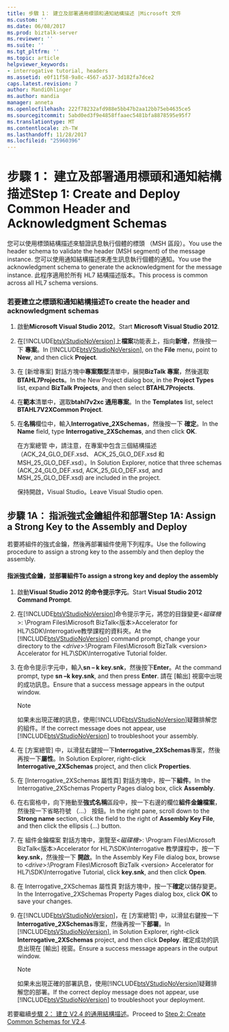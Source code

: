 ```yaml
---
title: 步驟 1： 建立及部署通用標頭和通知結構描述 |Microsoft 文件
ms.custom: ''
ms.date: 06/08/2017
ms.prod: biztalk-server
ms.reviewer: ''
ms.suite: ''
ms.tgt_pltfrm: ''
ms.topic: article
helpviewer_keywords:
- interrogative tutorial, headers
ms.assetid: e0f11f58-9a8c-4567-a537-3d182fa7dce2
caps.latest.revision: 7
author: MandiOhlinger
ms.author: mandia
manager: anneta
ms.openlocfilehash: 222f78232afd988e5bb47b2aa12bb75eb4635ce5
ms.sourcegitcommit: 5abd0ed3f9e4858ffaaec5481bfa8878595e95f7
ms.translationtype: MT
ms.contentlocale: zh-TW
ms.lasthandoff: 11/28/2017
ms.locfileid: "25960396"
---
```

# <a name="step-1-create-and-deploy-common-header-and-acknowledgment-schemas"></a><span data-ttu-id="cf374-102">步驟 1： 建立及部署通用標頭和通知結構描述</span><span class="sxs-lookup"><span data-stu-id="cf374-102">Step 1: Create and Deploy Common Header and Acknowledgment Schemas</span></span>
<span data-ttu-id="cf374-103">您可以使用標頭結構描述來驗證訊息執行個體的標頭 （MSH 區段）。</span><span class="sxs-lookup"><span data-stu-id="cf374-103">You use the header schema to validate the header (MSH segment) of the message instance.</span></span> <span data-ttu-id="cf374-104">您可以使用通知結構描述來產生訊息執行個體的通知。</span><span class="sxs-lookup"><span data-stu-id="cf374-104">You use the acknowledgment schema to generate the acknowledgment for the message instance.</span></span> <span data-ttu-id="cf374-105">此程序適用於所有 HL7 結構描述版本。</span><span class="sxs-lookup"><span data-stu-id="cf374-105">This process is common across all HL7 schema versions.</span></span>  
  
### <a name="to-create-the-header-and-acknowledgment-schemas"></a><span data-ttu-id="cf374-106">若要建立之標頭和通知結構描述</span><span class="sxs-lookup"><span data-stu-id="cf374-106">To create the header and acknowledgment schemas</span></span>  
  
1.  <span data-ttu-id="cf374-107">啟動**Microsoft Visual Studio 2012**。</span><span class="sxs-lookup"><span data-stu-id="cf374-107">Start **Microsoft Visual Studio 2012**.</span></span>  
  
2.  <span data-ttu-id="cf374-108">在[!INCLUDE[btsVStudioNoVersion](../../includes/btsvstudionoversion-md.md)]上**檔案**功能表上，指向**新增**，然後按一下 **專案**。</span><span class="sxs-lookup"><span data-stu-id="cf374-108">In [!INCLUDE[btsVStudioNoVersion](../../includes/btsvstudionoversion-md.md)], on the **File** menu, point to **New**, and then click **Project**.</span></span>  
  
3.  <span data-ttu-id="cf374-109">在 [新增專案] 對話方塊中**專案類型**清單中，展開**BizTalk 專案**，然後選取**BTAHL7Projects**。</span><span class="sxs-lookup"><span data-stu-id="cf374-109">In the New Project dialog box, in the **Project Types** list, expand **BizTalk Projects**, and then select **BTAHL7Projects**.</span></span>  
  
4.  <span data-ttu-id="cf374-110">在**範本**清單中，選取**btahl7v2xc 通用專案**。</span><span class="sxs-lookup"><span data-stu-id="cf374-110">In the **Templates** list, select **BTAHL7V2XCommon Project**.</span></span>  
  
5.  <span data-ttu-id="cf374-111">在**名稱**欄位中，輸入**Interrogative_2XSchemas**，然後按一下 **確定**。</span><span class="sxs-lookup"><span data-stu-id="cf374-111">In the **Name** field, type **Interrogative_2XSchemas**, and then click **OK**.</span></span>  
  
     <span data-ttu-id="cf374-112">在方案總管 中，請注意，在專案中包含三個結構描述 （ACK_24_GLO_DEF.xsd、 ACK_25_GLO_DEF.xsd 和 MSH_25_GLO_DEF.xsd）。</span><span class="sxs-lookup"><span data-stu-id="cf374-112">In Solution Explorer, notice that three schemas (ACK_24_GLO_DEF.xsd, ACK_25_GLO_DEF.xsd, and MSH_25_GLO_DEF.xsd) are included in the project.</span></span>  
  
     <span data-ttu-id="cf374-113">保持開啟，Visual Studio。</span><span class="sxs-lookup"><span data-stu-id="cf374-113">Leave Visual Studio open.</span></span>  
  
## <a name="step-1a-assign-a-strong-key-to-the-assembly-and-deploy"></a><span data-ttu-id="cf374-114">步驟 1A： 指派強式金鑰組件和部署</span><span class="sxs-lookup"><span data-stu-id="cf374-114">Step 1A: Assign a Strong Key to the Assembly and Deploy</span></span>  
 <span data-ttu-id="cf374-115">若要將組件的強式金鑰，然後再部署組件使用下列程序。</span><span class="sxs-lookup"><span data-stu-id="cf374-115">Use the following procedure to assign a strong key to the assembly and then deploy the assembly.</span></span>  
  
#### <a name="to-assign-a-strong-key-and-deploy-the-assembly"></a><span data-ttu-id="cf374-116">指派強式金鑰，並部署組件</span><span class="sxs-lookup"><span data-stu-id="cf374-116">To assign a strong key and deploy the assembly</span></span>  
  
1.  <span data-ttu-id="cf374-117">啟動**Visual Studio 2012 的命令提示字元**。</span><span class="sxs-lookup"><span data-stu-id="cf374-117">Start **Visual Studio 2012 Command Prompt**.</span></span>  
  
2.  <span data-ttu-id="cf374-118">在[!INCLUDE[btsVStudioNoVersion](../../includes/btsvstudionoversion-md.md)]命令提示字元，將您的目錄變更\<*磁碟機*\>: \Program Files\Microsoft BizTalk\<版本\>Accelerator for HL7\SDK\Interrogative教學課程的資料夾。</span><span class="sxs-lookup"><span data-stu-id="cf374-118">At the [!INCLUDE[btsVStudioNoVersion](../../includes/btsvstudionoversion-md.md)] command prompt, change your directory to the \<*drive*\>:\Program Files\Microsoft BizTalk \<version\> Accelerator for HL7\SDK\Interrogative Tutorial folder.</span></span>  
  
3.  <span data-ttu-id="cf374-119">在命令提示字元中，輸入**sn – k key.snk**，然後按下**Enter**。</span><span class="sxs-lookup"><span data-stu-id="cf374-119">At the command prompt, type **sn –k key.snk**, and then press **Enter**.</span></span> <span data-ttu-id="cf374-120">請在 [輸出] 視窗中出現的成功訊息。</span><span class="sxs-lookup"><span data-stu-id="cf374-120">Ensure that a success message appears in the output window.</span></span>  
  
    > [!NOTE]
    >  <span data-ttu-id="cf374-121">如果未出現正確的訊息，使用[!INCLUDE[btsVStudioNoVersion](../../includes/btsvstudionoversion-md.md)]疑難排解您的組件。</span><span class="sxs-lookup"><span data-stu-id="cf374-121">If the correct message does not appear, use [!INCLUDE[btsVStudioNoVersion](../../includes/btsvstudionoversion-md.md)] to troubleshoot your assembly.</span></span>  
  
4.  <span data-ttu-id="cf374-122">在 [方案總管] 中，以滑鼠右鍵按一下**Interrogative_2XSchemas**專案，然後再按一下**屬性**。</span><span class="sxs-lookup"><span data-stu-id="cf374-122">In Solution Explorer, right-click **Interrogative_2XSchemas** project, and then click **Properties**.</span></span>  
  
5.  <span data-ttu-id="cf374-123">在 [Interrogative_2XSchemas 屬性頁] 對話方塊中，按一下**組件**。</span><span class="sxs-lookup"><span data-stu-id="cf374-123">In the Interrogative_2XSchemas Property Pages dialog box, click **Assembly**.</span></span>  
  
6.  <span data-ttu-id="cf374-124">在右窗格中，向下捲動至**強式名稱**區段中，按一下右邊的欄位**組件金鑰檔案**，然後按一下省略符號 （...） 按鈕。</span><span class="sxs-lookup"><span data-stu-id="cf374-124">In the right pane, scroll down to the **Strong name** section, click the field to the right of **Assembly Key File**, and then click the ellipsis (…) button.</span></span>  
  
7.  <span data-ttu-id="cf374-125">在 組件金鑰檔案 對話方塊中，瀏覽至\<*磁碟機*\>: \Program Files\Microsoft BizTalk\<版本\>Accelerator for HL7\SDK\Interrogative 教學課程中，按一下  **key.snk**，然後按一下 **開啟**。</span><span class="sxs-lookup"><span data-stu-id="cf374-125">In the Assembly Key File dialog box, browse to \<*drive*\>:\Program Files\Microsoft BizTalk \<version\> Accelerator for HL7\SDK\Interrogative Tutorial, click **key.snk**, and then click **Open**.</span></span>  
  
8.  <span data-ttu-id="cf374-126">在 Interrogative_2XSchemas 屬性頁 對話方塊中，按一下**確定**以儲存變更。</span><span class="sxs-lookup"><span data-stu-id="cf374-126">In the Interrogative_2XSchemas Property Pages dialog box, click **OK** to save your changes.</span></span>  
  
9. <span data-ttu-id="cf374-127">在[!INCLUDE[btsVStudioNoVersion](../../includes/btsvstudionoversion-md.md)]，在 [方案總管] 中，以滑鼠右鍵按一下**Interrogative_2XSchemas**專案，然後再按一下**部署**。</span><span class="sxs-lookup"><span data-stu-id="cf374-127">In [!INCLUDE[btsVStudioNoVersion](../../includes/btsvstudionoversion-md.md)], in Solution Explorer, right-click **Interrogative_2XSchemas** project, and then click **Deploy**.</span></span> <span data-ttu-id="cf374-128">確定成功的訊息出現在 [輸出] 視窗。</span><span class="sxs-lookup"><span data-stu-id="cf374-128">Ensure a success message appears in the output window.</span></span>  
  
    > [!NOTE]
    >  <span data-ttu-id="cf374-129">如果未出現正確的部署訊息，使用[!INCLUDE[btsVStudioNoVersion](../../includes/btsvstudionoversion-md.md)]疑難排解您的部署。</span><span class="sxs-lookup"><span data-stu-id="cf374-129">If the correct deploy message does not appear, use [!INCLUDE[btsVStudioNoVersion](../../includes/btsvstudionoversion-md.md)] to troubleshoot your deployment.</span></span>  
  
 <span data-ttu-id="cf374-130">若要繼續[步驟 2： 建立 V2.4 的通用結構描述](../../adapters-and-accelerators/accelerator-hl7/step-2-create-common-schemas-for-v2-4.md)。</span><span class="sxs-lookup"><span data-stu-id="cf374-130">Proceed to [Step 2: Create Common Schemas for V2.4](../../adapters-and-accelerators/accelerator-hl7/step-2-create-common-schemas-for-v2-4.md).</span></span>